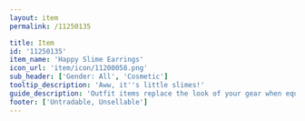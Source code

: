 ```yaml
---
layout: item
permalink: /11250135

title: Item
id: '11250135'
item_name: 'Happy Slime Earrings'
icon_url: 'item/icon/11200058.png'
sub_header: ['Gender: All', 'Cosmetic']
tooltip_description: 'Aww, it''s little slimes!'
guide_description: 'Outfit items replace the look of your gear when equipped.'
footer: ['Untradable, Unsellable']
---
```

